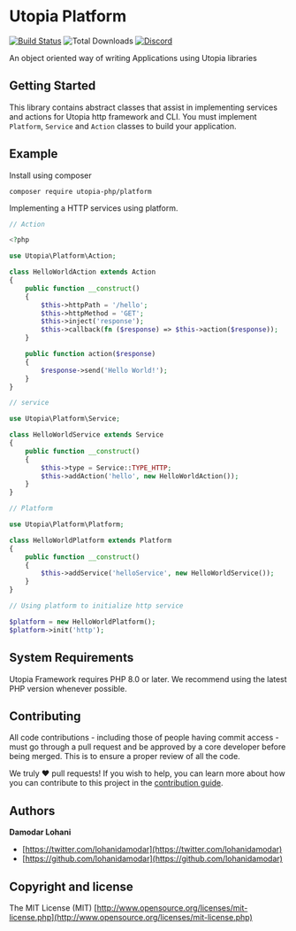 # Utopia Platform

[![Build Status](https://travis-ci.org/utopia-php/platform.svg?branch=master)](https://travis-ci.com/utopia-php/platform)
![Total Downloads](https://img.shields.io/packagist/dt/utopia-php/platform.svg)
[![Discord](https://img.shields.io/discord/564160730845151244?label=discord)](https://appwrite.io/discord)

An object oriented way of writing Applications using Utopia libraries

## Getting Started

This library contains abstract classes that assist in implementing services and actions for Utopia http framework and CLI. You must implement `Platform`, `Service` and `Action` classes to build your application.

## Example

Install using composer

```
composer require utopia-php/platform
```

Implementing a HTTP services using platform.

```php
// Action

<?php

use Utopia\Platform\Action;

class HelloWorldAction extends Action
{
    public function __construct()
    {
        $this->httpPath = '/hello';
        $this->httpMethod = 'GET';
        $this->inject('response');
        $this->callback(fn ($response) => $this->action($response));
    }

    public function action($response)
    {
        $response->send('Hello World!');
    }
}

// service

use Utopia\Platform\Service;

class HelloWorldService extends Service
{
    public function __construct()
    {
        $this->type = Service::TYPE_HTTP;
        $this->addAction('hello', new HelloWorldAction());
    }
}

// Platform

use Utopia\Platform\Platform;

class HelloWorldPlatform extends Platform
{
    public function __construct()
    {
        $this->addService('helloService', new HelloWorldService());
    }
}

// Using platform to initialize http service

$platform = new HelloWorldPlatform();
$platform->init('http');

```

## System Requirements

Utopia Framework requires PHP 8.0 or later. We recommend using the latest PHP version whenever possible.

## Contributing

All code contributions - including those of people having commit access - must go through a pull request and be approved by a core developer before being merged. This is to ensure a proper review of all the code.

We truly ❤️ pull requests! If you wish to help, you can learn more about how you can contribute to this project in the [contribution guide](CONTRIBUTING.md).

## Authors

**Damodar Lohani**

+ [https://twitter.com/lohanidamodar](https://twitter.com/lohanidamodar)
+ [https://github.com/lohanidamodar](https://github.com/lohanidamodar)

## Copyright and license

The MIT License (MIT) [http://www.opensource.org/licenses/mit-license.php](http://www.opensource.org/licenses/mit-license.php)

